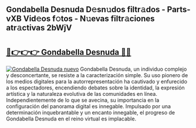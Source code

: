 ## Gondabella Desnuda D𝚎sn𝚞dos filtr𝚊dos - Parts-vXB Vid𝚎os f𝚘tos - N𝚞evas filtr𝚊ciones atr𝚊ctivas 2bWjV

# <h2><a href="http://mbbbaq.tromn.icu/?c=Gondabella+Desnuda">🔗👉👉👉 Gondabella Desnuda 🔗🔗</a></h2>

[![Gondabella Desnuda nuevo](https://i.imgur.com/pEAQMta.gif)](http://mbbbaq.tromn.icu/?c=Gondabella+Desnuda)
Gondabella Desnuda, un individuo complejo y desconcertante, se resiste a la caracterización simple. Su uso pionero de los medios digitales para la autorrepresentación ha cautivado y enfurecido a los espectadores, encendiendo debates sobre la identidad, la expresión artística y la naturaleza evolutiva de las comunidades en línea. Independientemente de lo que se avecina, su importancia en la configuración del panorama digital es innegable. Impulsado por una determinación inquebrantable y un encanto innegable, el progreso de Gondabella Desnuda en el reino virtual es implacable.
